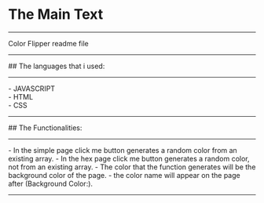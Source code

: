 # The Main Text 
<hr>
Color Flipper readme file
<hr>
## The languages that i used:
<hr>
- JAVASCRIPT <br>
- HTML <br>
- CSS <br>
<hr>
## The Functionalities:
<hr>
- In the simple page click me button generates a random color from an existing array.
- In the hex page click me button generates a random color, not from an existing array.
- The color that the function generates will be the background color of the page.
- the color name will appear on the page after (Background Color:).
<hr>
